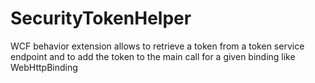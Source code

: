 # SecurityTokenHelper
WCF behavior extension allows to retrieve a token from a token service endpoint and to add the token to the main call for a given binding like WebHttpBinding
